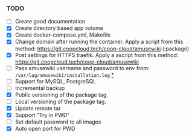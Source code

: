### TODO

- [ ] Create good documentation
- [x] Create directory based app volume
- [x] Create docker-compose.yml, Makefile
- [x] Change domain after running the container. Apply a script from this method: https://git.coopcloud.tech/coop-cloud/amusewiki (:package)
- [x] Post settings for HTTPS traefik. Apply a ascript from this method: https://git.coopcloud.tech/coop-cloud/amusewiki
- [ ] Pass amusewiki username and password to env from: `/var/log/amusewiki/installation.log` [*](https://git.coopcloud.tech/coop-cloud/amusewiki#post-install)
- [ ] Support for MySQL, PostgreSQL
- [ ] Incremental backup
- [x] Public versioning of the package tag.
- [ ] Local versioning of the package tag.
- [x] Update remote tar
- [x] Support "Try in PWD"
- [ ] Set default password to all images
- [x] Auto open port for PWD
